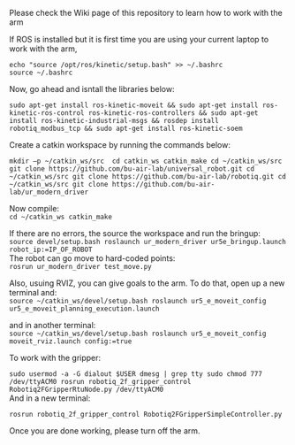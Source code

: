 Please check the Wiki page of this repository to learn how to work with the arm <br />

If ROS is installed but it is first time you are using your current laptop to work with the arm, <br />

`echo "source /opt/ros/kinetic/setup.bash" >> ~/.bashrc` <br />
`source ~/.bashrc` <br />

Now, go ahead and isntall the libraries below:

`sudo apt-get install ros-kinetic-moveit && sudo apt-get install ros-kinetic-ros-control ros-kinetic-ros-controllers && sudo apt-get install ros-kinetic-industrial-msgs && rosdep install robotiq_modbus_tcp && sudo apt-get install ros-kinetic-soem` <br />

Create a catkin workspace by running the commands below: <br />

`mkdir –p ~/catkin_ws/src 
cd catkin_ws
catkin_make
cd ~/catkin_ws/src
git clone https://github.com/bu-air-lab/universal_robot.git
cd ~/catkin_ws/src
git clone https://github.com/bu-air-lab/robotiq.git
cd ~/catkin_ws/src
git clone https://github.com/bu-air-lab/ur_modern_driver` <br />

Now compile: <br />
`cd ~/catkin_ws
catkin_make`

If there are no errors, the source the workspace and run the bringup: <br />
`source devel/setup.bash
roslaunch ur_modern_driver ur5e_bringup.launch robot_ip:=IP_OF_ROBOT`<br />
The robot can go move to hard-coded points:<br />
`rosrun ur_modern_driver test_move.py`<br />

Also, usuing RVIZ, you can give goals to the arm. To do that, open up a new terminal and:<br />
`source ~/catkin_ws/devel/setup.bash
roslaunch ur5_e_moveit_config ur5_e_moveit_planning_execution.launch`<br />

and in another terminal:<br />
`source ~/catkin_ws/devel/setup.bash
roslaunch ur5_e_moveit_config moveit_rviz.launch config:=true`<br />

To work with the gripper:

`sudo usermod -a -G dialout $USER
dmesg | grep tty
sudo chmod 777  /dev/ttyACM0
rosrun robotiq_2f_gripper_control Robotiq2FGripperRtuNode.py /dev/ttyACM0 `<br />
And in a new terminal:

`rosrun robotiq_2f_gripper_control Robotiq2FGripperSimpleController.py` <br />


Once you are done working, please turn off the arm.






